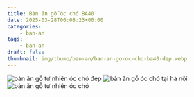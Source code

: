 ```yaml
---
title: Bàn ăn gỗ óc chó BA40
date: 2025-03-28T06:08:23+00:00
categories:
    - ban-an
tags:
    - ban-an
draft: false
thumbnail: img/thumb/ban-an/ban-an-go-oc-cho-ba40-dep.webp
---
```

![bàn ăn gỗ tự nhiên óc chó đẹp](/img/ban-an/ba40/ban-an-go-oc-cho-ba40-1.webp)
![bàn ăn gỗ óc chó tại hà nội](/img/ban-an/ba40/ban-an-go-oc-cho-ba40-2.webp)
![bàn ăn gỗ tự nhiên óc chó](/img/ban-an/ba40/ban-an-go-oc-cho-ba40-3.webp)